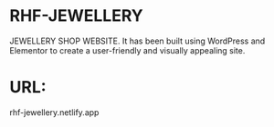 # RHF-JEWELLERY
JEWELLERY SHOP WEBSITE. It has been built using WordPress and Elementor to create a user-friendly and visually appealing site.

# URL:
rhf-jewellery.netlify.app
